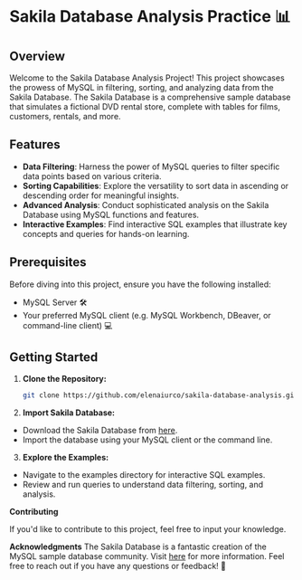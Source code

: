 # Sakila Database Analysis Practice 📊

## Overview

Welcome to the Sakila Database Analysis Project! This project showcases the prowess of MySQL in filtering, sorting, and analyzing data from the Sakila Database. The Sakila Database is a comprehensive sample database that simulates a fictional DVD rental store, complete with tables for films, customers, rentals, and more.

## Features

- **Data Filtering**: Harness the power of MySQL queries to filter specific data points based on various criteria.
- **Sorting Capabilities**: Explore the versatility to sort data in ascending or descending order for meaningful insights.
- **Advanced Analysis**: Conduct sophisticated analysis on the Sakila Database using MySQL functions and features.
- **Interactive Examples**: Find interactive SQL examples that illustrate key concepts and queries for hands-on learning.

## Prerequisites

Before diving into this project, ensure you have the following installed:

- MySQL Server 🛠️
- Your preferred MySQL client (e.g. MySQL Workbench, DBeaver, or command-line client) 💻

## Getting Started

1. **Clone the Repository:**
   ```bash
   git clone https://github.com/elenaiurco/sakila-database-analysis.git

2. **Import Sakila Database:**

- Download the Sakila Database from [here](https://dev.mysql.com/doc/index-other.html).
- Import the database using your MySQL client or the command line.

3. **Explore the Examples:**

- Navigate to the examples directory for interactive SQL examples.
- Review and run queries to understand data filtering, sorting, and analysis.

**Contributing**

If you'd like to contribute to this project, feel free to input your knowledge.

**Acknowledgments**
The Sakila Database is a fantastic creation of the MySQL sample database community. 
Visit [here](https://dev.mysql.com/doc/index-other.html) for more information.
Feel free to reach out if you have any questions or feedback! 📧

